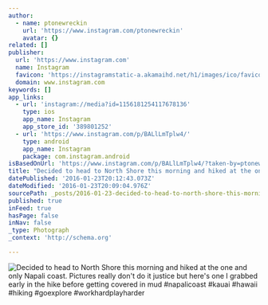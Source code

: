 ```yaml
---
author:
  - name: ptonewreckin
    url: 'https://www.instagram.com/ptonewreckin'
    avatar: {}
related: []
publisher:
  url: 'https://www.instagram.com'
  name: Instagram
  favicon: 'https://instagramstatic-a.akamaihd.net/h1/images/ico/favicon.ico/7cdab0872b15.ico'
  domain: www.instagram.com
keywords: []
app_links:
  - url: 'instagram://media?id=1156181254117678136'
    type: ios
    app_name: Instagram
    app_store_id: '389801252'
  - url: 'https://www.instagram.com/p/BALlLmTplw4/'
    type: android
    app_name: Instagram
    package: com.instagram.android
isBasedOnUrl: 'https://www.instagram.com/p/BALlLmTplw4/?taken-by=ptonewreckin'
title: "Decided to head to North Shore this morning and hiked at the one and only Napali coast. Pictures really don't do it justice but here's one I grabbed early in the hike before getting covered in mud #napalicoast #kauai #hawaii #hiking #goexplore #workhardplayharder"
datePublished: '2016-01-23T20:12:43.073Z'
dateModified: '2016-01-23T20:09:04.976Z'
sourcePath: _posts/2016-01-23-decided-to-head-to-north-shore-this-morning-and-hiked-at-the.md
published: true
inFeed: true
hasPage: false
inNav: false
_type: Photograph
_context: 'http://schema.org'

---
```

![Decided to head to North Shore this morning and hiked at the one and only Napali coast&period; Pictures really don't do it justice but here's one I grabbed early in the hike before getting covered in mud &num;napalicoast &num;kauai &num;hawaii &num;hiking &num;goexplore &num;workhardplayharder](https://scontent.cdninstagram.com/hphotos-xat1/t51.2885-15/s640x640/sh0.08/e35/12357491_112004759178074_536581831_n.jpg)